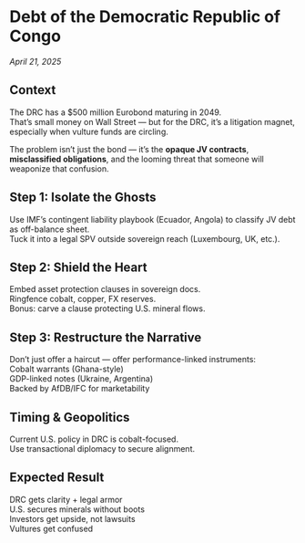 # Debt of the Democratic Republic of Congo
*April 21, 2025*

## Context
The DRC has a $500 million Eurobond maturing in 2049.  
That’s small money on Wall Street — but for the DRC, it’s a litigation magnet, especially when vulture funds are circling.  

The problem isn’t just the bond — it’s the **opaque JV contracts**, **misclassified obligations**, and the looming threat that someone will weaponize that confusion.  

## Step 1: Isolate the Ghosts
Use IMF’s contingent liability playbook (Ecuador, Angola) to classify JV debt as off-balance sheet.  
Tuck it into a legal SPV outside sovereign reach (Luxembourg, UK, etc.).  

## Step 2: Shield the Heart
Embed asset protection clauses in sovereign docs.  
Ringfence cobalt, copper, FX reserves.  
Bonus: carve a clause protecting U.S. mineral flows.  

## Step 3: Restructure the Narrative
Don’t just offer a haircut — offer performance-linked instruments:  
  Cobalt warrants (Ghana-style)  
  GDP-linked notes (Ukraine, Argentina)  
  Backed by AfDB/IFC for marketability  

## Timing & Geopolitics
Current U.S. policy in DRC is cobalt-focused.  
Use transactional diplomacy to secure alignment.  

## Expected Result
  DRC gets clarity + legal armor  
  U.S. secures minerals without boots  
  Investors get upside, not lawsuits  
  Vultures get confused  
